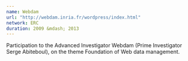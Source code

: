 ```yaml
---
name: Webdam 
url: "http://webdam.inria.fr/wordpress/index.html"
network: ERC
duration: 2009 &mdash; 2013
---
```


Participation to the Advanced Investigator Webdam (Prime Investigator Serge Abiteboul), on the theme Foundation of Web data management.
